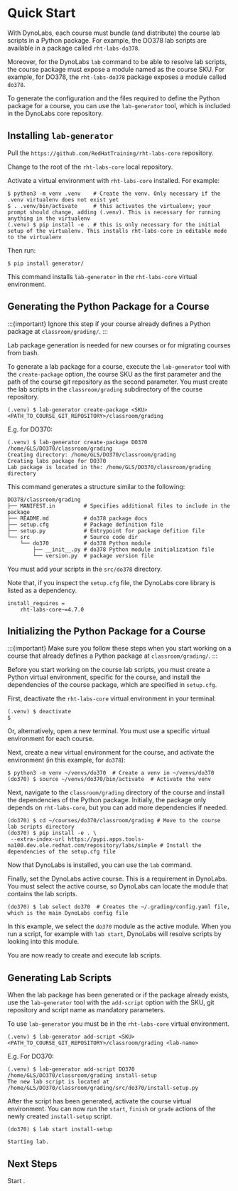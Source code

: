 # Quick Start

With DynoLabs, each course must bundle (and distribute) the course lab scripts in a Python package.
For example, the DO378 lab scripts are available in a package called `rht-labs-do378`.

Moreover, for the DynoLabs `lab` command to be able to resolve lab scripts, the course package must expose a module named as the course SKU.
For example, for DO378, the `rht-labs-do378` package exposes a module called `do378`.

To generate the configuration and the files required to define the Python package for a course, you can use the `lab-generator` tool, which is included in the DynoLabs core repository.

## Installing `lab-generator`

Pull the `https://github.com/RedHatTraining/rht-labs-core` repository.

Change to the root of the `rht-labs-core` local repository.

Activate a virtual environment with `rht-labs-core` installed.
For example:

```console
$ python3 -m venv .venv    # Create the venv. Only necessary if the .venv virtualenv does not exist yet
$ . .venv/bin/activate     # this activates the virtualenv; your prompt should change, adding (.venv). This is necessary for running anything in the virtualenv
(.venv) $ pip install -e . # this is only necessary for the initial setup of the virtualenv. This installs rht-labs-core in editable mode to the virtualenv
```

Then run:

```console
$ pip install generator/
```

This command installs `lab-generator` in the `rht-labs-core` virtual environment.

## Generating the Python Package for a Course

:::{important}
Ignore this step if your course already defines a Python package at `classroom/grading/`.
:::

Lab package generation is needed for new courses or for migrating courses from bash.

To generate a lab package for a course, execute the `lab-generator` tool with the `create-package`
option, the course SKU as the first parameter and the path of the course git repository as the
second parameter.
You must create the lab scripts in the `classroom/grading` subdirectory of the course repository.

```console
(.venv) $ lab-generator create-package <SKU> <PATH_TO_COURSE_GIT_REPOSITORY>/classroom/grading
```

E.g. for DO370:

```console
(.venv) $ lab-generator create-package DO370 /home/GLS/DO370/classroom/grading
Creating directory: /home/GLS/DO370/classroom/grading
Creating labs package for DO370
Lab package is located in the: /home/GLS/DO370/classroom/grading directory
```

This command generates a structure similar to the following:

```shell
DO378/classroom/grading
├── MANIFEST.in         # Specifies additional files to include in the package
├── README.md           # do378 package docs
├── setup.cfg           # Package definition file
├── setup.py            # Entrypoint for package defition file
└── src                 # Source code dir
    └── do370           # do378 Python module
        ├── __init__.py # do378 Python module initialization file
        └── version.py  # package version file
```

You must add your scripts in the `src/do378` directory.

Note that, if you inspect the `setup.cfg` file, the DynoLabs core library is listed as a dependency.

```
install_requires =
    rht-labs-core~=4.7.0
```

## Initializing the Python Package for a Course

:::{important}
Make sure you follow these steps when you start working on a course that already defines a Python package at `classroom/grading/`.
:::

Before you start working on the course lab scripts, you must create a Python virtual environment, specific for the course, and install the dependencies of the course package, which are specified in `setup.cfg`.

First, deactivate the `rht-labs-core` virtual environment in your terminal:

```console
(.venv) $ deactivate
$
```
Or, alternatively, open a new terminal.
You must use a specific virtual environment for each course.


Next, create a new virtual environment for the course, and activate the environment (in this example, for `do378`):

```console
$ python3 -m venv ~/venvs/do370  # Create a venv in ~/venvs/do370
(do370) $ source ~/venvs/do370/bin/activate  # Activate the venv
```

Next, navigate to the `classroom/grading` directory of the course and install the dependencies of the Python package.
Initially, the package only depends on `rht-labs-core`, but you can add more dependencies if needed.

```console
(do370) $ cd ~/courses/do370/classroom/grading # Move to the course lab scripts directory
(do370) $ pip install -e . \
 --extra-index-url https://pypi.apps.tools-na100.dev.ole.redhat.com/repository/labs/simple # Install the dependencies of the setup.cfg file
```

Now that DynoLabs is installed, you can use the `lab` command.

Finally, set the DynoLabs active course.
This is a requirement in DynoLabs.
You must select the active course, so DynoLabs can locate the module that contains the lab scripts.

```console
(do370) $ lab select do370  # Creates the ~/.grading/config.yaml file, which is the main DynoLabs config file
```

In this example, we select the `do370` module as the active module.
When you run a script, for example with `lab start`, DynoLabs will resolve scripts by looking into this module.

You are now ready to create and execute lab scripts.

## Generating Lab Scripts

When the lab package has been generated or if the package already exists,
use the `lab-generator` tool with the `add-script` option with the SKU,
git repository and script name as mandatory parameters.

To use `lab-generator` you must be in the `rht-labs-core` virtual environment.

```console
(.venv) $ lab-generator add-script <SKU> <PATH_TO_COURSE_GIT_REPOSITORY>/classroom/grading <lab-name>
```

E.g. For DO370:

```console
(.venv) $ lab-generator add-script DO370 /home/GLS/DO370/classroom/grading install-setup
The new lab script is located at /home/GLS/DO370/classroom/grading/src/do370/install-setup.py
```

After the script has been generated, activate the course virtual environment.
You can now run the `start`, `finish` or `grade` actions of the newly created `install-setup` script.

```console
(do370) $ lab start install-setup

Starting lab.
```
## Next Steps

Start [](./guides/implementing.md).
